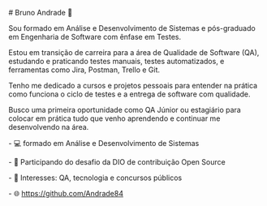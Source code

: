 

\# Bruno Andrade 👋



Sou formado em Análise e Desenvolvimento de Sistemas e pós-graduado em Engenharia de Software com ênfase em Testes.



Estou em transição de carreira para a área de Qualidade de Software (QA), estudando e praticando testes manuais, testes automatizados, e ferramentas como Jira, Postman, Trello e Git.



Tenho me dedicado a cursos e projetos pessoais para entender na prática como funciona o ciclo de testes e a entrega de software com qualidade.



Busco uma primeira oportunidade como QA Júnior ou estagiário para colocar em prática tudo que venho aprendendo e continuar me desenvolvendo na área.



\- 💻 formado em Análise e Desenvolvimento de Sistemas  

\- 🎯 Participando do desafio da DIO de contribuição Open Source  

\- 🚀 Interesses: QA, tecnologia e concursos públicos  

\- 🌐 https://github.com/Andrade84



